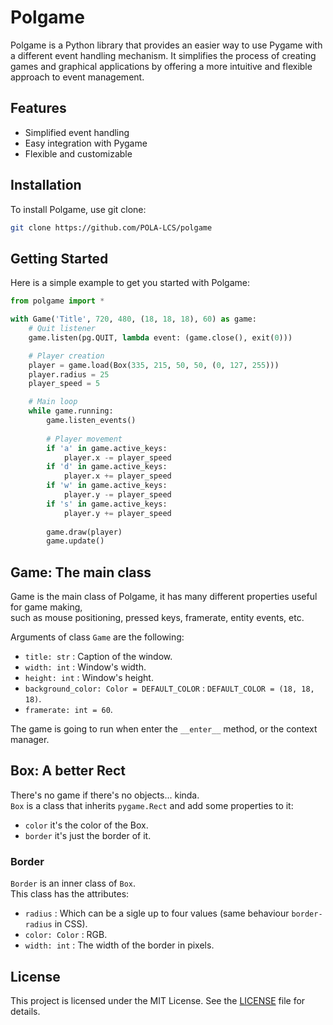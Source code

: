 # Polgame

Polgame is a Python library that provides an easier way to use Pygame with a different event handling mechanism. It simplifies the process of creating games and graphical applications by offering a more intuitive and flexible approach to event management.

## Features

- Simplified event handling
- Easy integration with Pygame
- Flexible and customizable

## Installation

To install Polgame, use git clone:

```bash
git clone https://github.com/POLA-LCS/polgame
```

## Getting Started

Here is a simple example to get you started with Polgame:

```python
from polgame import *

with Game('Title', 720, 480, (18, 18, 18), 60) as game:
    # Quit listener
    game.listen(pg.QUIT, lambda event: (game.close(), exit(0)))

    # Player creation
    player = game.load(Box(335, 215, 50, 50, (0, 127, 255)))
    player.radius = 25
    player_speed = 5

    # Main loop
    while game.running:
        game.listen_events()
        
        # Player movement
        if 'a' in game.active_keys:
            player.x -= player_speed
        if 'd' in game.active_keys:
            player.x += player_speed
        if 'w' in game.active_keys:
            player.y -= player_speed
        if 's' in game.active_keys:
            player.y += player_speed
            
        game.draw(player)
        game.update()
```

## Game: The main class

Game is the main class of Polgame, it has many different properties useful for game making,  
such as mouse positioning, pressed keys, framerate, entity events, etc.  
  
Arguments of class `Game` are the following:
- `title: str`  : Caption of the window.
- `width: int`  : Window's width.
- `height: int` : Window's height.
- `background_color: Color = DEFAULT_COLOR` : `DEFAULT_COLOR = (18, 18, 18)`.
- `framerate: int = 60`.  
  
The game is going to run when enter the `__enter__` method, or the context manager.

## Box: A better Rect

There's no game if there's no objects... kinda.  
`Box` is a class that inherits `pygame.Rect` and add some properties to it:  
- `color` it's the color of the Box.
- `border` it's just the border of it.

### Border

`Border` is an inner class of `Box`.  
This class has the attributes:
- `radius` : Which can be a sigle up to four values (same behaviour `border-radius` in CSS).
- `color: Color` : RGB.
- `width: int` : The width of the border in pixels.

## License

This project is licensed under the MIT License. See the [LICENSE](LICENSE) file for details.
